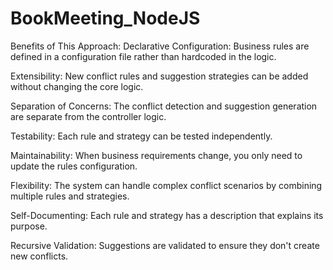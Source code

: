 # BookMeeting_NodeJS
Benefits of This Approach:
Declarative Configuration: Business rules are defined in a configuration file rather than hardcoded in the logic.

Extensibility: New conflict rules and suggestion strategies can be added without changing the core logic.

Separation of Concerns: The conflict detection and suggestion generation are separate from the controller logic.

Testability: Each rule and strategy can be tested independently.

Maintainability: When business requirements change, you only need to update the rules configuration.

Flexibility: The system can handle complex conflict scenarios by combining multiple rules and strategies.

Self-Documenting: Each rule and strategy has a description that explains its purpose.

Recursive Validation: Suggestions are validated to ensure they don't create new conflicts.

